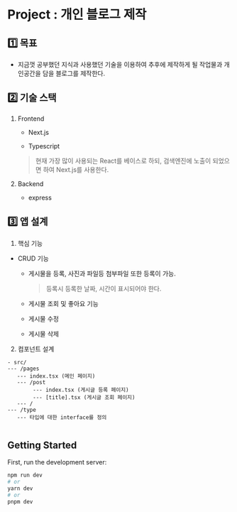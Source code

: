 # Project : 개인 블로그 제작

## 1️⃣ 목표

- 지금껏 공부했던 지식과 사용했던 기술을 이용하여 추후에 제작하게 될 작업물과 개인공간을 담을 블로그를 제작한다.

## 2️⃣ 기술 스택

1. Frontend

   - Next.js

   - Typescript

   > 현재 가장 많이 사용되는 React를 베이스로 하되, 검색엔진에 노출이 되었으면 하여 Next.js를 사용한다.

2. Backend

   - express

## 3️⃣ 앱 설계

1. 핵심 기능

- CRUD 기능

  - 게시물을 등록, 사진과 파일등 첨부파일 또한 등록이 가능.

    > 등록시 등록한 날짜, 시간이 표시되어야 한다.

  - 게시물 조회 및 좋아요 기능

  - 게시물 수정

  - 게시물 삭제

2. 컴포넌트 설계

```
- src/
--- /pages
   --- index.tsx (메인 페이지)
   --- /post
        --- index.tsx (게시글 등록 페이지)
        --- [title].tsx (게시글 조회 페이지)
   --- /
--- /type
   --- 타입에 대한 interface를 정의


```

## Getting Started

First, run the development server:

```bash
npm run dev
# or
yarn dev
# or
pnpm dev
```
